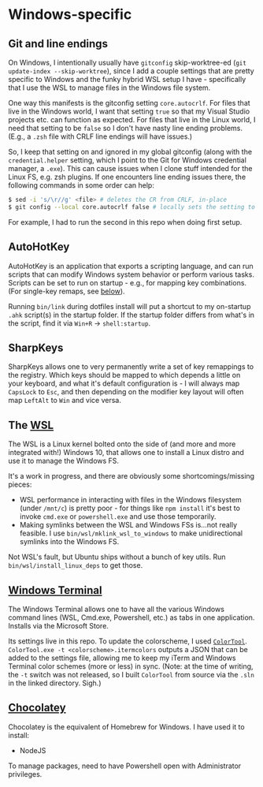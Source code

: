 # Windows-specific

## Git and line endings

On Windows, I intentionally usually have `gitconfig` skip-worktree-ed (`git update-index --skip-worktree`), since I add a couple settings that are pretty specific to Windows and the funky hybrid WSL setup I have - specifically that I use the WSL to manage files in the Windows file system.

One way this manifests is the gitconfig setting `core.autocrlf`. For files that live in the Windows world, I want that setting `true` so that my Visual Studio projects etc. can function as expected. For files that live in the Linux world, I need that setting to be `false` so I don't have nasty line ending problems. (E.g., a `.zsh` file with CRLF line endings will have issues.)

So, I keep that setting on and ignored in my global gitconfig (along with the `credential.helper` setting, which I point to the Git for Windows credential manager, a `.exe`). This can cause issues when I clone stuff intended for the Linux FS, e.g. zsh plugins. If one encounters line ending issues there, the following commands in some order can help:

```sh
$ sed -i 's/\r//g' <file> # deletes the CR from CRLF, in-place
$ git config --local core.autocrlf false # locally sets the setting to false
```

For example, I had to run the second in this repo when doing first setup.

## AutoHotKey

AutoHotKey is an application that exports a scripting language, and can run scripts that can modify Windows system behavior or perform various tasks. Scripts can be set to run on startup - e.g., for mapping key combinations. (For single-key remaps, see [below](#SharpKeys)).

Running `bin/link` during dotfiles install will put a shortcut to my on-startup `.ahk` script(s) in the startup folder. If the startup folder differs from what's in the script, find it via `Win+R` -> `shell:startup`.

## SharpKeys

SharpKeys allows one to very permanently write a set of key remappings to the registry. Which keys should be mapped to which depends a little on your keyboard, and what it's default configuration is - I will always map `CapsLock` to `Esc`, and then depending on the modifier key layout will often map `LeftAlt` to `Win` and vice versa.

## The [WSL](https://docs.microsoft.com/en-us/windows/wsl/faq)

The WSL is a Linux kernel bolted onto the side of (and more and more integrated with!) Windows 10, that allows one to install a Linux distro and use it to manage the Windows FS.

It's a work in progress, and there are obviously some shortcomings/missing pieces:
- WSL performance in interacting with files in the Windows filesystem (under `/mnt/c`) is pretty poor - for things like `npm install` it's best to invoke `cmd.exe` or `powershell.exe` and use those temporarily.
- Making symlinks between the WSL and Windows FSs is...not really feasible. I use `bin/wsl/mklink_wsl_to_windows` to make unidirectional symlinks into the Windows FS.

Not WSL's fault, but Ubuntu ships without a bunch of key utils. Run `bin/wsl/install_linux_deps` to get those.

## [Windows Terminal](https://github.com/microsoft/terminal)

The Windows Terminal allows one to have all the various Windows command lines (WSL, Cmd.exe, Powershell, etc.) as tabs in one application. Installs via the Microsoft Store.

Its settings live in this repo. To update the colorscheme, I used [`ColorTool`](https://github.com/Microsoft/Terminal/tree/master/src/tools/ColorTool). `ColorTool.exe -t <colorscheme>.itermcolors` outputs a JSON that can be added to the settings file, allowing me to keep my iTerm and Windows Terminal color schemes (more or less) in sync. (Note: at the time of writing, the `-t` switch was not released, so I built `ColorTool` from source via the `.sln` in the linked directory. Sigh.)

## [Chocolatey](https://chocolatey.org/)

Chocolatey is the equivalent of Homebrew for Windows. I have used it to install:
- NodeJS

To manage packages, need to have Powershell open with Administrator privileges.
